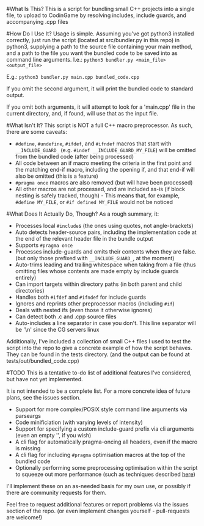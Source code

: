 #What Is This?
This is a script for bundling small C++ projects into a single file, to upload to CodinGame by resolving includes, include guards, and accompanying .cpp files

#How Do I Use It?
Usage is simple. Assuming you've got python3 installed correctly, just run the script (located at src/bundler.py in this repo) in python3, supplying a path to the source file containing your main method, and a path to the file you want the bundled code to be saved into as command line arguments.
I.e.:
    ```
        python3 bundler.py <main_file> <output_file>
    ```
    
E.g.:
    ```
        python3 bundler.py main.cpp bundled_code.cpp
    ```

If you omit the second argument, it will print the bundled code to standard output.

If you omit both arguments, it will attempt to look for a 'main.cpp' file in the current directory, and, if found, will use that as the input file.

#What Isn't It?
This script is NOT a full C++ macro preprocessor. As such, there are some caveats:
- `#define`, `#undefine`, `#ifdef`, and `#ifndef` macros that start with `__INCLUDE_GUARD_` (e.g. `#indef __INCLUDE_GUARD_MY_FILE`) will be omitted from the bundled code (after being processed)
- All code between an if macro meeting the criteria in the first point and the matching end-if macro, including the opening if, and that end-if will also be omitted (this is a feature)
- `#pragma once` macros are also removed (but will have been processed)
- All other macros are not processed, and are included as-is (if block nesting is safely tracked, though) - This means that, for example, `#define MY_FILE`, or `#if defined MY_FILE` would not be noticed

#What Does It Actually Do, Though?
As a rough summary, it:
- Processes local `#include`s (the ones using quotes, not angle-brackets)
- Auto detects header-source pairs, including the implementation code at the end of the relevant header file in the bundle output
- Supports `#pragma once`
- Processes include-guards and omits their contents when they are false. (but only those prefixed with `__INCLUDE_GUARD_`, at the moment)
- Auto-trims leading and trailing whitespace when taking from a file (thus omitting files whose contents are made empty by include guards entirely)
- Can import targets within directory paths (in both parent and child directories)
- Handles both `#ifdef` and `#ifndef` for include guards
- Ignores and reprints other preprocessor macros (including `#if`)
- Deals with nested ifs (even those it otherwise ignores)
- Can detect both .c and .cpp source files
- Auto-includes a line separator in case you don't. This line separator will be '\n' since the CG servers linux

Additionally, I've included a collection of small C++ files I used to test the script into the repo to give a concrete example of how the script behaves. They can be found in the tests directory. (and the output can be found at tests/out/bundled_code.cpp)

#TODO
This is a tentative to-do list of additional features I've considered, but have not yet implemented.

It is not intended to be a complete list. For a more concrete idea of future plans, see the issues section.
- Support for more complex/POSIX style command line arguments via parseargs
- Code minificiation (with varying levels of intensity)
- Support for specifying a custom include-guard prefix via cli arguments (even an empty '', if you wish)
- A cli flag for automatically pragma-oncing all headers, even if the macro is missing
- A cli flag for including `#pragma` optimisation macros at the top of the bundled code 
- Optionally performing some preprocessing optimisation within the script to squeeze out more performance (such as techniques described [here](https://www.codingame.com/forum/t/c-and-the-o3-compilation-flag/1670))

I'll implement these on an as-needed basis for my own use, or possibly if there are community requests for them.

Feel free to request additional features or report problems via the issues section of the repo. (or even implement changes yourself - pull-requests are welcome!)
